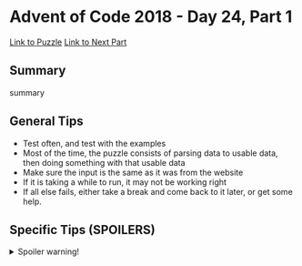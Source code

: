 # Advent of Code 2018 - Day 24, Part 1

[Link to Puzzle](https://adventofcode.com/2018/day/24)
[Link to Next Part](https://github.com/CodingAP/unofficial-aoc-syllabus/blob/main/years/2018/day24/part2.md)

## Summary
summary

## General Tips
- Test often, and test with the examples
- Most of the time, the puzzle consists of parsing data to usable data, then doing something with that usable data
- Make sure the input is the same as it was from the website
- If it is taking a while to run, it may not be working right
- If all else fails, either take a break and come back to it later, or get some help.

## Specific Tips (SPOILERS)
<details> <summary>Spoiler warning!</summary>

specific tips

</details>